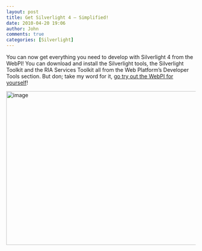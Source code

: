 ```yaml
---
layout: post
title: Get Silverlight 4 – Simplified!
date: 2010-04-20 19:06
author: John
comments: true
categories: [Silverlight]
---
```

<p>You can now get everything you need to develop with Silverlight 4 from the WebPI! You can download and install the Silverlight tools, the Silverlight Toolkit and the RIA Services Toolkit all from the Web Platform’s Developer Tools section. But don; take my word for it, <a href="http://www.microsoft.com/web/downloads/platform.aspx">go try out the WebPI for yourself</a>!</p>  <p><a href="/wp-content/uploads/files/media/image/WindowsLiveWriter/GetSilverlight4ToolsSilverlightToolkitan_E229/image_4.png"><img style="border-bottom: 0px; border-left: 0px; display: inline; border-top: 0px; border-right: 0px" title="image" border="0" alt="image" src="/wp-content/uploads/files/media/image/WindowsLiveWriter/GetSilverlight4ToolsSilverlightToolkitan_E229/image_thumb_1.png" width="552" height="408" /></a></p>

